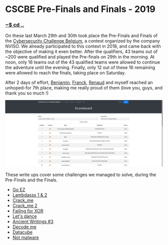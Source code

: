 # CSCBE Pre-Finals and Finals - 2019

### [~$ cd ..](../)

On these last March 29th and 30th took place the Pre-Finals and Finals of the [Cybersecurity Challenge Belgium](https://www.cybersecuritychallenge.be), a contest organized by the company NVISO. We already participated to this
context in 2018, and came back with the objective of making it even better. After the qualifiers, 43 teams out of ~200 were qualified and played the Pre-finals on 29th in the morning. At noon, only 16 teams out of
the 43 qualified teams were allowed to continue the adventure until the evening. Finally, only 12 out of these 16 remaining were allowed to reach the finals, taking place on Saturday.

After 2 days of effort, [Benjamin](https://nicode.me/), [Franck](https://alect096.github.io/), [Renaud](http://renaud11232.github.io/) and myself reached an unhoped-for 7th place, making me really proud of them (love you, guys, and thank you so much !)

![scoreboard](scoreboard.png)

These write ups cover some challenges we managed to solve, during the Pre-Finals and the Finals.

* [Go EZ](go_ez/)
* [Lambdasss 1 & 2](lambdasss/)
* [Crack_me](crack_me/)
* [Crack_me 2](crack_me_2/)
* [Failing for XOR](failing_xor/)
* [Let's dance](lets_dance/)
* [Ancient Writings #3](ancient_writings/)
* [Decode me](decode_me/)
* [Datacube](datacube/)
* [Not malware](no_malware/)
